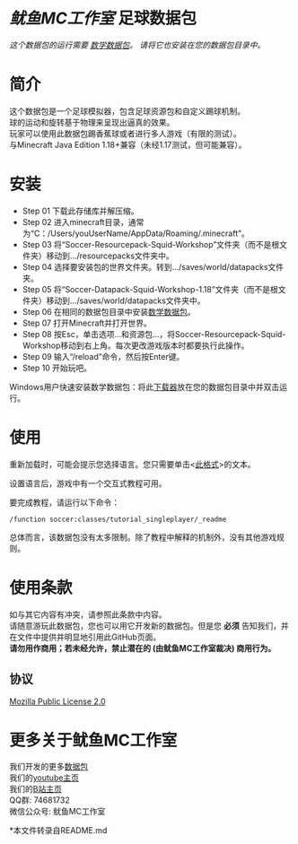 # _鱿鱼MC工作室_ 足球数据包

*这个数据包的运行需要 [数学数据包](https://github.com/MingshiYangUIUC/Math-Minecraft-Squid-Workshop-Project)。 请将它也安装在您的数据包目录中。*

# 简介
这个数据包是一个足球模拟器，包含足球资源包和自定义踢球机制。\
球的运动和旋转基于物理来呈现出逼真的效果。\
玩家可以使用此数据包踢香蕉球或者进行多人游戏（有限的测试）。\
与Minecraft Java Edition 1.18+兼容（未经1.17测试，但可能兼容）。

# 安装
- Step 01 下载此存储库并解压缩。
- Step 02 进入minecraft目录，通常为“C：/Users/youUserName/AppData/Roaming/.minecraft”。
- Step 03 将“Soccer-Resourcepack-Squid-Workshop”文件夹（而不是根文件夹）移动到…/resourcepacks文件夹中。
- Step 04 选择要安装包的世界文件夹。转到…/saves/world/datapacks文件夹。
- Step 05 将“Soccer-Datapack-Squid-Workshop-1.18”文件夹（而不是根文件夹）移动到…/saves/world/datapacks文件夹中。
- Step 06 在相同的数据包目录中安装[数学数据包](https://github.com/MingshiYangUIUC/Math-Minecraft-Squid-Workshop-Project)。
- Step 07 打开Minecraft并打开世界。
- Step 08 按Esc，单击选项...和资源包...，将Soccer-Resourcepack-Squid-Workshop移动到右上角。每次更改游戏版本时都要执行此操作。
- Step 09 输入“/reload”命令，然后按Enter键。
- Step 10 开始玩吧。

Windows用户快速安装数学数据包：将此[下载器](https://github.com/MingshiYangUIUC/Math-Minecraft-Squid-Workshop-Project/blob/main/swMath_sync.bat)放在您的数据包目录中并双击运行。

# 使用
重新加载时，可能会提示您选择语言。您只需要单击<<ins>此格式</ins>>的文本。

设置语言后，游戏中有一个交互式教程可用。

要完成教程，请运行以下命令：

    /function soccer:classes/tutorial_singleplayer/_readme

总体而言，该数据包没有太多限制。除了教程中解释的机制外，没有其他游戏规则。

# 使用条款
如与其它内容有冲突，请参照此条款中内容。 \
请随意游玩此数据包，您也可以用它开发新的数据包。但是您 **必须** 告知我们，并在文件中提供并明显地引用此GitHub页面。\
**请勿用作商用；若未经允许，禁止潜在的 (由鱿鱼MC工作室裁决) 商用行为。** 
## 协议
[Mozilla Public License 2.0](https://github.com/MingshiYangUIUC/Autoaim-Minecraft-Squid-Workshop-Project/blob/main/LICENSE)


# 更多关于鱿鱼MC工作室
我们开发的更多[数据包](https://github.com/Squid-Workshop/MinecraftDatapacksProject) \
我们的[youtube主页](https://www.youtube.com/channel/UCwPMgfjjh2d7fFqQ1PXHP7w) \
我们的[B站主页](https://space.bilibili.com/649645265?from=search&seid=778816111336987286) \
QQ群: 74681732 \
微信公众号: 鱿鱼MC工作室 

*本文件转录自README.md